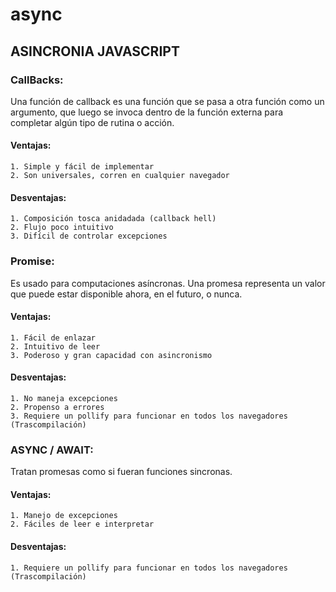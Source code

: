 # async
## ASINCRONIA JAVASCRIPT

### CallBacks: 
Una función de callback es una función que se pasa a otra función como un argumento, que luego se invoca dentro de la función externa para completar algún tipo de rutina o acción.

#### Ventajas:
	1. Simple y fácil de implementar
	2. Son universales, corren en cualquier navegador
#### Desventajas:
	1. Composición tosca anidadada (callback hell)
	2. Flujo poco intuitivo
	3. Difícil de controlar excepciones


### Promise:

Es usado para computaciones asíncronas. Una promesa representa un valor que puede estar disponible ahora, en el futuro, o nunca.

#### Ventajas:
	1. Fácil de enlazar
	2. Intuitivo de leer
	3. Poderoso y gran capacidad con asincronismo
	
#### Desventajas:
	1. No maneja excepciones
	2. Propenso a errores
	3. Requiere un pollify para funcionar en todos los navegadores (Trascompilación)

### ASYNC / AWAIT:
Tratan promesas como si fueran funciones sincronas.

#### Ventajas:
	1. Manejo de excepciones
	2. Fáciles de leer e interpretar

#### Desventajas:
	1. Requiere un pollify para funcionar en todos los navegadores (Trascompilación)

